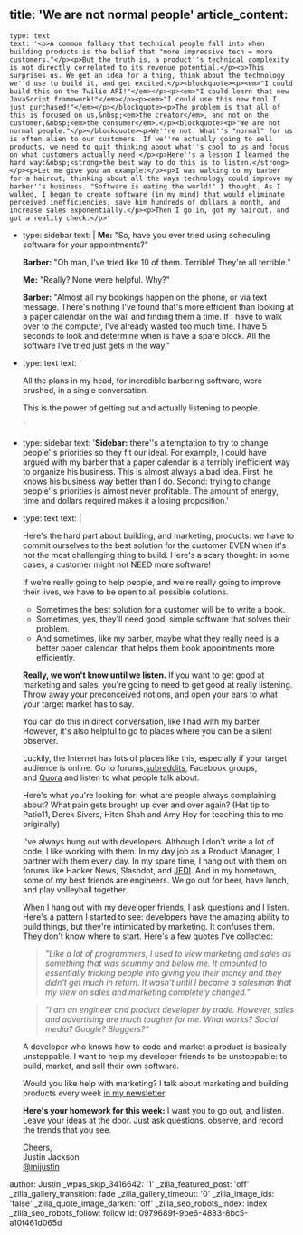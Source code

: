 title: 'We are not normal people'
article_content:
  -
    type: text
    text: '<p>A common fallacy that technical people fall into when building products is the belief that "more impressive tech = more customers."</p><p>But the truth is, a product''s technical complexity is not directly correlated to its revenue potential.</p><p>This surprises us. We get an idea for a thing, think about the technology we''d use to build it, and get excited.</p><blockquote><p><em>"I could build this on the Twilio API!"</em></p><p><em>"I could learn that new JavaScript framework!"</em></p><p><em>"I could use this new tool I just purchased!"</em></p></blockquote><p>The problem is that all of this is focused on us,&nbsp;<em>the creator</em>, and not on the customer,&nbsp;<em>the consumer</em>.</p><blockquote><p>"We are not normal people."</p></blockquote><p>We''re not. What''s "normal" for us is often alien to our customers. If we''re actually going to sell products, we need to quit thinking about what''s cool to us and focus on what customers actually need.</p><p>Here''s a lesson I learned the hard way:&nbsp;<strong>the best way to do this is to listen.</strong></p><p>Let me give you an example:</p><p>I was walking to my barber for a haircut, thinking about all the ways technology could improve my barber''s business. "Software is eating the world!" I thought. As I walked, I began to create software (in my mind) that would eliminate perceived inefficiencies, save him hundreds of dollars a month, and increase sales exponentially.</p><p>Then I go in, got my haircut, and got a reality check.</p>'
  -
    type: sidebar
    text: |
      **Me:** "So, have you ever tried using scheduling software for your appointments?"
      
      **Barber:** "Oh man, I've tried like 10 of them. Terrible! They're all terrible."
      
      **Me:** "Really? None were helpful. Why?"
      
      **Barber:** "Almost all my bookings happen on the phone, or via text message. There's nothing I've found that's more efficient than looking at a paper calendar on the wall and finding them a time. If I have to walk over to the computer, I've already wasted too much time. I have 5 seconds to look and determine when is have a spare block. All the software I've tried just gets in the way."
  -
    type: text
    text: '<p>All the plans in my head, for incredible barbering software, were crushed, in a single conversation.</p><p>This is the power of getting out and actually listening to people.</p>'
  -
    type: sidebar
    text: '**Sidebar:** there''s a temptation to try to change people''s priorities so they fit our ideal. For example, I could have argued with my barber that a paper calendar is a terribly inefficient way to organize his business. This is almost always a bad idea. First: he knows his business way better than I do. Second: trying to change people''s priorities is almost never profitable. The amount of energy, time and dollars required makes it a losing proposition.'
  -
    type: text
    text: |
      <p>Here's the hard part about building, and marketing, products: we have to commit ourselves to the best solution for the customer EVEN when it's not the most challenging thing to build. Here's a scary thought: in some cases, a customer might not NEED more software!<br></p><p>If we're really going to help people, and we're really going to improve their lives, we have to be open to all possible solutions.</p><ul><li>Sometimes the best solution for a customer will be to write a book.</li><li>Sometimes, yes, they'll need good, simple software that solves their problem.</li><li>And sometimes, like my barber, maybe what they really need is a better paper calendar, that helps them book appointments more efficiently.</li></ul><p><strong>Really, we won't know until we listen.</strong> If you want to get good at marketing and sales, you're going to need to get good at really listening. Throw away your preconceived notions, and open your ears to what your target market has to say.</p><p>You can do this in direct conversation, like I had with my barber. However, it's also helpful to go to places where you can be a silent observer.</p><p>Luckily, the Internet has lots of places like this, especially if your target audience is online. Go to forums,<a href="http://www.urlesque.com/2011/01/06/whats-a-subreddit-how-reddit-works/">subreddits</a>, Facebook groups, and&nbsp;<a href="http://www.quora.com/">Quora</a>&nbsp;and listen to what people talk about.</p><p>Here's what you're looking for: what are people&nbsp;always complaining about? What pain gets brought up over and over again? (Hat tip to Patio11, Derek Sivers, Hiten Shah and Amy Hoy for teaching this to me originally)</p><p>I've always hung out with developers. Although I don't write a lot of code, I like working with them. In my day job as a Product Manager, I partner with them every day. In my spare time, I hang out with them on forums like&nbsp;Hacker News, Slashdot, and&nbsp;<a href="http://productpeople.club">JFDI</a>. And in my hometown, some of my best friends are engineers. We go out for beer, have lunch, and play volleyball together.</p><p>When I hang out with my developer friends, I ask questions and I listen. Here's a pattern I started to see: developers have the amazing ability to build things, but they're intimidated by marketing. It confuses them. They don't know where to start. Here's a few quotes I've collected:</p><blockquote><p><em>"Like a lot of programmers, I used to view marketing and sales as something that was scummy and below me. It amounted to essentially tricking people into giving you their money and they didn’t get much in return. It wasn’t until I became a salesman that my view on sales and marketing completely changed."</em></p></blockquote><blockquote><p><em>"I am an engineer and product developer by trade. However, sales and advertising are much tougher for me. What works? Social media? Google? Bloggers?"</em></p></blockquote><p>A developer who knows how to code and market a product is basically unstoppable. I want to help my developer friends to be unstoppable: to build, market, and sell their own software.</p><p>Would you like help with marketing? I talk about marketing and building products every week <a href="http://justinjackson.ca/newsletter">in my newsletter</a>.</p><p><strong>Here's your homework for this week:</strong>&nbsp;I want you to go out, and listen. Leave your ideas at the door. Just ask questions, observe, and record the trends that you see.</p><p>Cheers,<br>
      Justin Jackson<br>
      <a href="http://twitter.com/mijustin">@mijustin</a></p>
author: Justin
_wpas_skip_3416642: '1'
_zilla_featured_post: 'off'
_zilla_gallery_transition: fade
_zilla_gallery_timeout: '0'
_zilla_image_ids: 'false'
_zilla_quote_image_darken: 'off'
_zilla_seo_robots_index: index
_zilla_seo_robots_follow: follow
id: 0979689f-9be6-4883-8bc5-a10f461d065d
